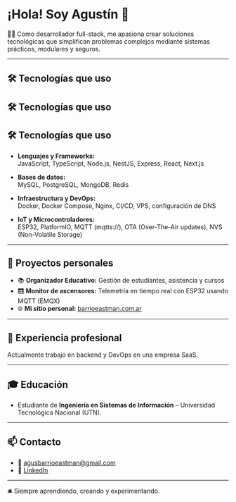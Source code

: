 # ¡Hola! Soy Agustín 👋

🧑‍💻 Como desarrollador full-stack, me apasiona crear soluciones tecnológicas que simplifican problemas complejos mediante sistemas prácticos, modulares y seguros.

---

## 🛠️ Tecnologías que uso

## 🛠️ Tecnologías que uso

## 🛠️ Tecnologías que uso

- **Lenguajes y Frameworks:**  
  JavaScript, TypeScript, Node.js, NestJS, Express, React, Next.js

- **Bases de datos:**  
  MySQL, PostgreSQL, MongoDB, Redis

- **Infraestructura y DevOps:**  
  Docker, Docker Compose, Nginx, CI/CD, VPS, configuración de DNS

- **IoT y Microcontroladores:**  
  ESP32, PlatformIO, MQTT (mqtts://), OTA (Over-The-Air updates), NVS (Non-Volatile Storage)

---

## 🚀 Proyectos personales

- 📚 **Organizador Educativo:** Gestión de estudiantes, asistencia y cursos  
- 🛗 **Monitor de ascensores:** Telemetría en tiempo real con ESP32 usando MQTT (EMQX)  
- 🌐 **Mi sitio personal:** [barrioeastman.com.ar](https://barrioeastman.com.ar)  

---

## 💼 Experiencia profesional

Actualmente trabajo en backend y DevOps en una empresa SaaS.

---

## 🎓 Educación

- Estudiante de **Ingeniería en Sistemas de Información** – Universidad Tecnológica Nacional (UTN).

---

## 📫 Contacto

- 📧 agusbarrioeastman@gmail.com
- 🔗 [LinkedIn](https://linkedin.com/in/agustin-adolfo-barrio-eastman)  

---

🛎️ Siempre aprendiendo, creando y experimentando.
